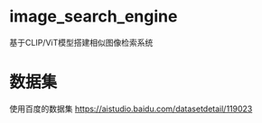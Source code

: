 # image_search_engine
基于CLIP/ViT模型搭建相似图像检索系统

# 数据集
使用百度的数据集
https://aistudio.baidu.com/datasetdetail/119023
